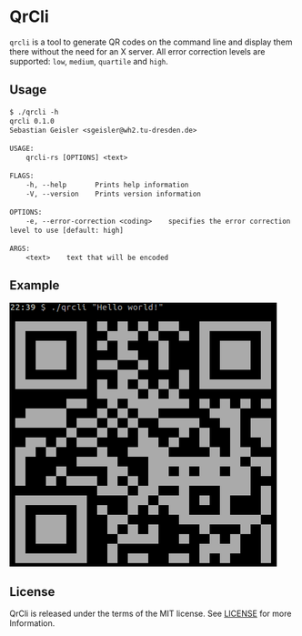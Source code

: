 # QrCli

`qrcli` is a tool to generate QR codes on the command line and display
them there without the need for an X server. All error correction
levels are supported: `low`, `medium`, `quartile` and `high`.

## Usage
```
$ ./qrcli -h
qrcli 0.1.0
Sebastian Geisler <sgeisler@wh2.tu-dresden.de>

USAGE:
    qrcli-rs [OPTIONS] <text>

FLAGS:
    -h, --help       Prints help information
    -V, --version    Prints version information

OPTIONS:
    -e, --error-correction <coding>    specifies the error correction level to use [default: high]

ARGS:
    <text>    text that will be encoded
```

## Example
![example output of ./qrcli "Hello world!"](example.png)

## License
QrCli is released under the terms of the MIT license. See [LICENSE](LICENSE)
for more Information.